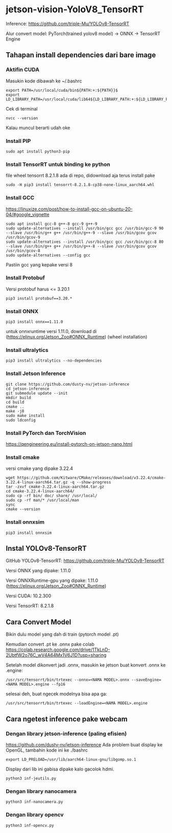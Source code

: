 # jetson-vision-YoloV8_TensorRT
Inference: https://github.com/triple-Mu/YOLOv8-TensorRT

Alur convert model:  PyTorch(trained yolov8 model) -> ONNX -> TensorRT Engine

## Tahapan install dependencies dari bare image
### Aktifin CUDA
Masukin kode dibawah ke ~/.bashrc
```
export PATH=/usr/local/cuda/bin${PATH:+:${PATH}}$ 
export LD_LIBRARY_PATH=/usr/local/cuda/lib64${LD_LIBRARY_PATH:+:${LD_LIBRARY_PATH}}
```
Cek di terminal
```
nvcc --version
```
Kalau muncul berarti udah oke
### Install PIP
```
sudo apt install python3-pip
```
### Install TensorRT untuk binding ke python
file wheel tensorrt 8.2.1.8 ada di repo, didownload aja terus install pake
```
sudo -H pip3 install tensorrt-8.2.1.8-cp38-none-linux_aarch64.whl
```
### Install GCC
https://linuxize.com/post/how-to-install-gcc-on-ubuntu-20-04/#google_vignette
```
sudo apt install gcc-8 g++-8 gcc-9 g++-9
sudo update-alternatives --install /usr/bin/gcc gcc /usr/bin/gcc-9 90 --slave /usr/bin/g++ g++ /usr/bin/g++-9 --slave /usr/bin/gcov gcov /usr/bin/gcov-9
sudo update-alternatives --install /usr/bin/gcc gcc /usr/bin/gcc-8 80 --slave /usr/bin/g++ g++ /usr/bin/g++-8 --slave /usr/bin/gcov gcov /usr/bin/gcov-8
sudo update-alternatives --config gcc
```
Pastiin gcc yang kepake versi 8
### Install Protobuf
Versi protobuf harus <= 3.20.1
```
pip3 install protobuf==3.20.*
```
### Install ONNX
```
pip3 install onnx==1.11.0
```
untuk onnxruntime versi 1.11.0, download di (https://elinux.org/Jetson_Zoo#ONNX_Runtime) (wheel installation)
### Install ultralytics
```
pip3 install ultralytics --no-dependencies
```
### Install Jetson Inference
```
git clone https://github.com/dusty-nv/jetson-inference
cd jetson-inference
git submodule update --init
mkdir build
cd build
cmake ..
make -j8
sudo make install
sudo ldconfig
```
### Install PyTorch dan TorchVision
https://qengineering.eu/install-pytorch-on-jetson-nano.html
### Install cmake
versi cmake yang dipake 3.22.4
```
wget https://github.com/Kitware/CMake/releases/download/v3.22.4/cmake-3.22.4-linux-aarch64.tar.gz -q --show-progress 
tar -zxvf cmake-3.22.4-linux-aarch64.tar.gz 
cd cmake-3.22.4-linux-aarch64/
sudo cp -rf bin/ doc/ share/ /usr/local/
sudo cp -rf man/* /usr/local/man
sync
cmake --version 
```
### Install onnxsim
```
pip3 install onnxsim
```

## Instal YOLOv8-TensorRT
GitHub YOLOv8-TensorRT: https://github.com/triple-Mu/YOLOv8-TensorRT

Versi ONNX yang dipake: 1.11.0

Versi ONNXRuntime-gpu yang dipake: 1.11.0 (https://elinux.org/Jetson_Zoo#ONNX_Runtime)

Versi CUDA: 10.2.300

Versi TensorRT: 8.2.1.8

## Cara Convert Model
Bikin dulu model yang dah di train (pytorch model .pt)

Kemudian convert .pt ke .onnx pake colab
https://colab.research.google.com/drive/1TkLnD-2UbtfW2o76C_wV4A64Mx1V6J1D?usp=sharing

Setelah model dikonvert jadi .onnx, masukin ke jetson buat konvert .onnx ke .engine:
```
/usr/src/tensorrt/bin/trtexec --onnx=<NAMA MODEL>.onnx --saveEngine=<NAMA MODEL>.engine --fp16
```

selesai deh, buat ngecek modelnya bisa apa ga:
```
/usr/src/tensorrt/bin/trtexec --loadEngine=<NAMA MODEL>.engine
```

## Cara ngetest inference pake webcam

### Dengan library jetson-inference (paling efisien)
https://github.com/dusty-nv/jetson-inference
Ada problem buat display ke OpenGL, tambahin kode ini ke ./bashrc
```
export LD_PRELOAD=/usr/lib/aarch64-linux-gnu/libgomp.so.1
```
Display dari lib ini gabisa dipake kalo gacolok hdmi.
```
python3 inf-jeutils.py
```

### Dengan library nanocamera
```
python3 inf-nanocamera.py
```
### Dengan library opencv
```
python3 inf-opencv.py
```
